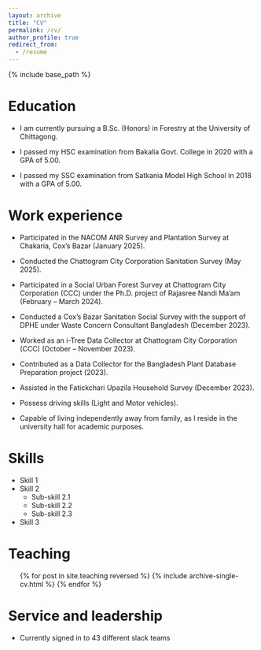 ```yaml
---
layout: archive
title: "CV"
permalink: /cv/
author_profile: true
redirect_from:
  - /resume
---
```


{% include base_path %}

Education
======
* I am currently pursuing a B.Sc. (Honors) in Forestry at the University of Chittagong.

* I passed my HSC examination from Bakalia Govt. College in 2020 with a GPA of 5.00.

* I passed my SSC examination from Satkania Model High School in 2018 with a GPA of 5.00.

Work experience
======
* Participated in the NACOM ANR Survey and Plantation Survey at Chakaria, Cox’s Bazar (January 2025).
* Conducted the Chattogram City Corporation Sanitation Survey (May 2025).
* Participated in a Social Urban Forest Survey at Chattogram City Corporation (CCC) under the Ph.D. project of Rajasree Nandi Ma’am (February – March 2024).

* Conducted a Cox’s Bazar Sanitation Social Survey with the support of DPHE under Waste Concern Consultant Bangladesh (December 2023).

* Worked as an i-Tree Data Collector at Chattogram City Corporation (CCC) (October – November 2023).

* Contributed as a Data Collector for the Bangladesh Plant Database Preparation project (2023).

* Assisted in the Fatickchari Upazila Household Survey (December 2023).

* Possess driving skills (Light and Motor vehicles).

* Capable of living independently away from family, as I reside in the university hall for academic purposes.

<!-- * Fall 2015: Research Assistant
  * GitHub University
  * Duties included: Merging pull requests
  * Supervisor: Professor Hub

* Summer 2015: Research Assistant
  * GitHub University
  * Duties included: Tagging issues
  * Supervisor: Professor Git -->
  
Skills
======
* Skill 1
* Skill 2
  * Sub-skill 2.1
  * Sub-skill 2.2
  * Sub-skill 2.3
* Skill 3

<!-- Publications
======
  <ul>{% for post in site.publications reversed %}
    {% include archive-single-cv.html %}
  {% endfor %}</ul> -->
  
<!-- Talks
======
  <ul>{% for post in site.talks reversed %}
    {% include archive-single-talk-cv.html  %}
  {% endfor %}</ul> -->
  
Teaching
======
  <ul>{% for post in site.teaching reversed %}
    {% include archive-single-cv.html %}
  {% endfor %}</ul>
  
Service and leadership
======
* Currently signed in to 43 different slack teams
